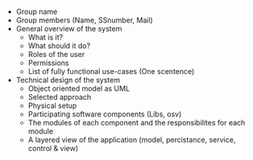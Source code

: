 - Group name
- Group members (Name, SSnumber, Mail)
- General overview of the system
    - What is it?
    - What should it do?
    - Roles of the user
    - Permissions
    - List of fully functional use-cases (One scentence)
- Technical design of the system
    - Object oriented model as UML
    - Selected approach
    - Physical setup
    - Participating software components (Libs, osv)
    - The modules of each component and the responsibilites for each module
    - A layered view of the application (model, percistance, service, control & view)

